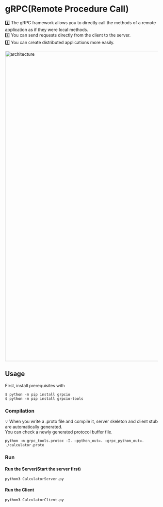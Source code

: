 # gRPC(Remote Procedure Call)
1️⃣ The gRPC framework allows you to directly call the methods of a remote application as if they were local methods.  
2️⃣ You can send requests directly from the client to the server.  
3️⃣ You can create distributed applications more easily. 

<img width="1024" alt="architecture" src="https://github.com/gaerom/gRPC/assets/92725975/c74fe84f-1b44-4bd3-8fa2-f342b5d624db">


## Usage  
First, install prerequisites with
```
$ python -m pip install grpcio
$ python -m pip install grpcio-tools
```

### Compilation
💡 When you write a .proto file and compile it, server skeleton and client stub are automatically generated.  
You can check a newly generated protocol buffer file.

```
python -m grpc_tools.protoc -I. —python_out=. —grpc_python_out=. ./calculator.proto
```

### Run
#### Run the Server(Start the server first)
```
python3 CalculatorServer.py
```

#### Run the Client
```
python3 CalculatorClient.py
```
